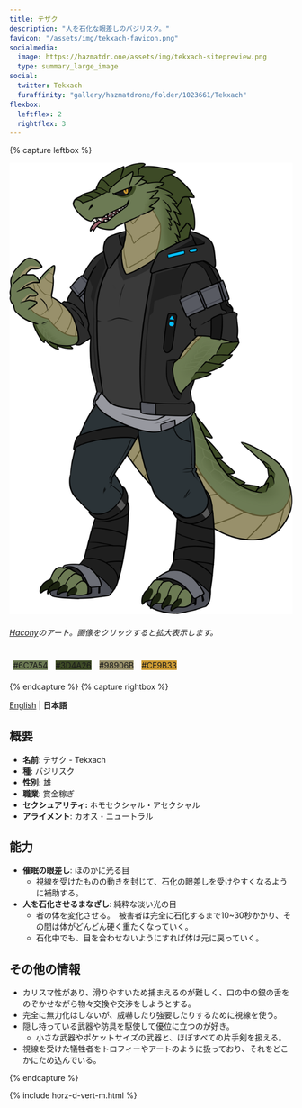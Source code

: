 ```yaml
---
title: テザク
description: "人を石化な眼差しのバジリスク。"
favicon: "/assets/img/tekxach-favicon.png"
socialmedia:
  image: https://hazmatdr.one/assets/img/tekxach-sitepreview.png
  type: summary_large_image
social:
  twitter: Tekxach
  furaffinity: "gallery/hazmatdrone/folder/1023661/Tekxach"
flexbox:
  leftflex: 2
  rightflex: 3
---
```


{% capture leftbox %}

[![キャラクターシート](/assets/img/2021JulyTekxach2.png)](/assets/img/2021JulyTekxach2.png)
###### [Hacony](https://www.furaffinity.net/user/qundium)のアート。画像をクリックすると拡大表示します。
<span style="display: flex; flex-wrap: wrap">
	<span style="padding: 0.5em"><span class="colorbox darktext" style="background-color: #6C7A54">#6C7A54</span></span>
	<span style="padding: 0.5em"><span class="colorbox lighttext" style="background-color: #3D4A26">#3D4A26</span></span>
	<span style="padding: 0.5em"><span class="colorbox darktext" style="background-color: #98906B">#98906B</span></span>
	<span style="padding: 0.5em"><span class="colorbox darktext" style="background-color: #CE9B33">#CE9B33</span></span>
</span>

{% endcapture %}
{% capture rightbox %}

[English](https://hazmatdr.one/tekxach/) | **日本語**
## 概要
- **名前**: テザク - Tekxach
- **種**: バジリスク
- **性別:** 雄
- **職業**: 賞金稼ぎ
- **セクシュアリティ:** ホモセクシャル・アセクシャル
- **アライメント**: カオス・ニュートラル

## 能力
* **催眠の眼差し**: ほのかに光る目
  * 視線を受けたものの動きを封じて、石化の眼差しを受けやすくなるように補助する。
* **人を石化させるまなざし**: 純粋な淡い光の目
  * 者の体を変化させる。　被害者は完全に石化するまで10~30秒かかり、その間は体がどんどん硬く重たくなっていく。
  * 石化中でも、目を合わせないようにすれば体は元に戻っていく。

## その他の情報
* カリスマ性があり、滑りやすいため捕まえるのが難しく、口の中の銀の舌をのぞかせながら物々交換や交渉をしようとする。
* 完全に無力化はしないが、威嚇したり強要したりするために視線を使う。
* 隠し持っている武器や防具を駆使して優位に立つのが好き。
  * 小さな武器やポケットサイズの武器と、ほぼすべての片手剣を扱える。
* 視線を受けた犠牲者をトロフィーやアートのように扱っており、それをどこかにため込んでいる。

{% endcapture %}

<!-- Turns capture groups into a flex box. Must come after capture groups. -->
{% include horz-d-vert-m.html %}
